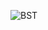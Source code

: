 ![BST](https://user-images.githubusercontent.com/89700270/177640216-dae17d7a-5946-4fd7-bc45-90f60c0399d7.PNG)